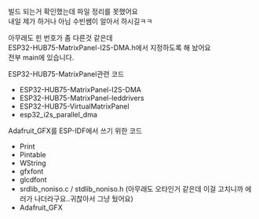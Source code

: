 빌드 되는거 확인했는데 파일 정리를 못했어요  
내일 제가 하거나 아님 수빈쌤이 알아서 하시길ㅋㅋ

아무래도 핀 번호가 좀 다른것 같은데  
ESP32-HUB75-MatrixPanel-I2S-DMA.h에서 지정하도록 해 놨어요  
전부 main에 있습니다.

ESP32-HUB75-MatrixPanel관련 코드  
- ESP32-HUB75-MatrixPanel-I2S-DMA  
- ESP32-HUB75-MatrixPanel-leddrivers  
- ESP32-HUB75-VirtualMatrixPanel  
- esp32_i2s_parallel_dma  

Adafruit_GFX를 ESP-IDF에서 쓰기 위한 코드  
- Print  
- Pintable  
- WString  
- gfxfont  
- glcdfont  
- srdlib_noniso.c / stdlib_noniso.h (아무래도 오타인거 같은데 이걸 고치니까 에러가 나더라구요..귀찮아서 그냥 뒀어요)  
- Adafruit_GFX  

 
 
